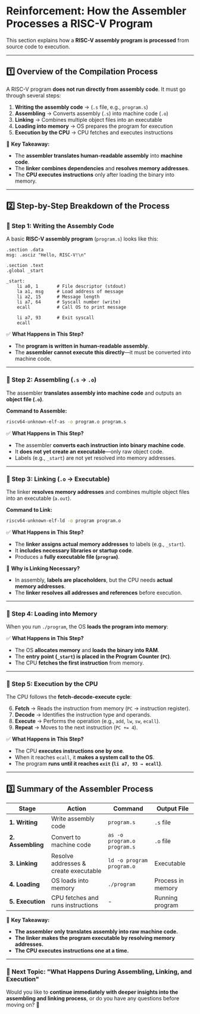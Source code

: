 # **Reinforcement: How the Assembler Processes a RISC-V Program**

This section explains how a **RISC-V assembly program is processed** from source code to execution.

---

## **1️⃣ Overview of the Compilation Process**

A RISC-V program **does not run directly from assembly code**. It must go through several steps:

1. **Writing the assembly code** → (`.s` file, e.g., `program.s`)
2. **Assembling** → Converts assembly (`.s`) into machine code (`.o`)
3. **Linking** → Combines multiple object files into an executable
4. **Loading into memory** → OS prepares the program for execution
5. **Execution by the CPU** → CPU fetches and executes instructions

📌 **Key Takeaway:**

- The **assembler translates human-readable assembly** into **machine code**.
- The **linker combines dependencies** and **resolves memory addresses**.
- The **CPU executes instructions** only after loading the binary into memory.

---

## **2️⃣ Step-by-Step Breakdown of the Process**

### **🔹 Step 1: Writing the Assembly Code**

A basic **RISC-V assembly program** (`program.s`) looks like this:

```assembly
.section .data
msg: .asciz "Hello, RISC-V!\n"

.section .text
.global _start

_start:
    li a0, 1       # File descriptor (stdout)
    la a1, msg     # Load address of message
    li a2, 15      # Message length
    li a7, 64      # Syscall number (write)
    ecall          # Call OS to print message

    li a7, 93      # Exit syscall
    ecall
```

✅ **What Happens in This Step?**

- The **program is written in human-readable assembly**.
- The **assembler cannot execute this directly**—it must be converted into machine code.

---

### **🔹 Step 2: Assembling (`.s` → `.o`)**

The assembler **translates assembly into machine code** and outputs an **object file (`.o`)**.

**Command to Assemble:**

```sh
riscv64-unknown-elf-as -o program.o program.s
```

✅ **What Happens in This Step?**

- The assembler **converts each instruction into binary machine code**.
- It **does not yet create an executable**—only raw object code.
- Labels (e.g., `_start`) are not yet resolved into memory addresses.

---

### **🔹 Step 3: Linking (`.o` → Executable)**

The linker **resolves memory addresses** and combines multiple object files into an executable (`a.out`).

**Command to Link:**

```sh
riscv64-unknown-elf-ld -o program program.o
```

✅ **What Happens in This Step?**

- The **linker assigns actual memory addresses** to labels (e.g., `_start`).
- It **includes necessary libraries or startup code**.
- Produces a **fully executable file (`program`)**.

📌 **Why is Linking Necessary?**

- In assembly, **labels are placeholders**, but the CPU needs **actual memory addresses**.
- The **linker resolves all addresses and references** before execution.

---

### **🔹 Step 4: Loading into Memory**

When you run `./program`, the OS **loads the program into memory**:

✅ **What Happens in This Step?**

- The OS **allocates memory** and **loads the binary into RAM**.
- The **entry point (`_start`) is placed in the Program Counter (`PC`)**.
- The CPU **fetches the first instruction** from memory.

---

### **🔹 Step 5: Execution by the CPU**

The CPU follows the **fetch-decode-execute cycle**:

6. **Fetch** → Reads the instruction from memory (`PC` → instruction register).
7. **Decode** → Identifies the instruction type and operands.
8. **Execute** → Performs the operation (e.g., `add`, `lw`, `sw`, `ecall`).
9. **Repeat** → Moves to the next instruction (`PC += 4`).

✅ **What Happens in This Step?**

- The CPU **executes instructions one by one**.
- When it reaches `ecall`, it **makes a system call to the OS**.
- The program **runs until it reaches `exit` (`li a7, 93 → ecall`)**.

---

## **3️⃣ Summary of the Assembler Process**

|**Stage**|**Action**|**Command**|**Output File**|
|---|---|---|---|
|**1. Writing**|Write assembly code|`program.s`|`.s` file|
|**2. Assembling**|Convert to machine code|`as -o program.o program.s`|`.o` file|
|**3. Linking**|Resolve addresses & create executable|`ld -o program program.o`|Executable|
|**4. Loading**|OS loads into memory|`./program`|Process in memory|
|**5. Execution**|CPU fetches and runs instructions|-|Running program|

📌 **Key Takeaway:**

- **The assembler only translates assembly into raw machine code.**
- **The linker makes the program executable by resolving memory addresses.**
- **The CPU executes instructions one at a time.**

---

### **📌 Next Topic: "What Happens During Assembling, Linking, and Execution"**

Would you like to **continue immediately with deeper insights into the assembling and linking process**, or do you have any questions before moving on? 🚀